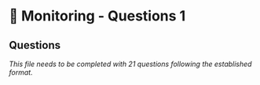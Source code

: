 # 🔧 Monitoring - Questions 1

## Questions

*This file needs to be completed with 21 questions following the established format.*
